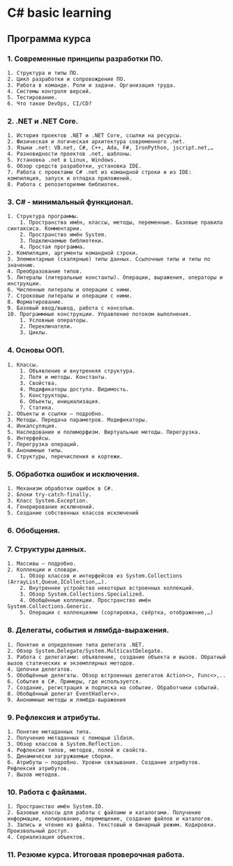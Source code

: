 # C\# basic learning

## Программа курса

### 1.	Современные принципы разработки ПО.
    1. Структура и типы ПО.
    2. Цикл разработки и сопровождение ПО.
    3. Работа в команде. Роли и задачи. Организация труда. 
    4. Системы контроля версий.
    5. Тестирование.
    6. Что такое DevOps, CI/CD?

### 2.	.NET и .NET Core. 
    1. История проектов .NET и .NET Core, ссылки на ресурсы.
    2. Физическая и логическая архитектура современного .net.
    3. Языки .net: VB.net, C#, C++, Ada, F#, IronPython, jscript.net,…
    4. Разновидности проектов .net, шаблоны.
    5. Установка .net в Linux, Windows.
    6. Обзор средств разработки, установка IDE. 
    7. Работа с проектами C# .net из командной строки и из IDE: компиляция, запуск и отладка приложений.
    8. Работа с репозиториями библиотек.


### 3. C# - минимальный функционал.
    1. Структура программы. 
        1. Пространства имён, классы, методы, переменные. Базовые правила синтаксиса. Комментарии.
        2. Пространство имён System.
        3. Подключаемые библиотеки.
        4. Простая программа.
    2. Компиляция, аргументы командной строки.
    3. Элементарные (скалярные) типы данных. Ссылочные типы и типы по значению.
    4. Преобразование типов.
    5. Литералы (литеральные константы). Операции, выражения, операторы и инструкции.
    6. Численные литералы и операции с ними.
    7. Строковые литералы и операции с ними.
    8. Форматирование.
    9. Базовый ввод/вывод, работа с консолью.
    10. Программные конструкции. Управление потоком выполнения.
        1. Условные операторы.
        2. Переключатели.
        3. Циклы.

### 4. Основы ООП.
    1. Классы.
        1. Объявление и внутренняя структура.
        2. Поля и методы. Константы.
        3. Свойства.
        4. Модификаторы доступа. Видимость.
        5. Конструкторы.
        6. Объекты, инициализация.
        7. Статика.
    2. Объекты и ссылки – подробно.
    3. Методы. Передача параметров. Модификаторы.
    4. Инкапсуляция.
    5. Наследование и полиморфизм. Виртуальные методы. Перегрузка.
    6. Интерфейсы.
    7. Перегрузка операций.
    8. Анонимные типы.
    9. Структуры, перечисления и кортежи.

### 5. Обработка ошибок и исключения.
    1. Механизм обработки ошибок в C#.
    2. Блоки try-catch-finally.
    3. Класс System.Exception.
    4. Генерирование исключений.
    5. Создание собственных классов исключений

### 6. Обобщения.

### 7. Структуры данных.
    1. Массивы – подробно.
    2. Коллекции и словари.
        1. Обзор классов и интерфейсов из System.Collections (ArrayList,Queue,ICollection,…).
        2. Внутреннее устройство некоторых встроенных коллекций.
        3. Обзор System.Collections.Specialized.
        4. Обобщённые коллекции. Пространство имён System.Collections.Generic.
        5. Операции с коллекциями (сортировка, свёртка, отображение,…)

### 8. Делегаты, события и лямбда-выражения.
    1. Понятие и определение типа делегата .NET.
    2. Обзор System.Delegate/System.MulticastDelegate.
    3. Работа с делегатами: объявление, создание объекта и вызов. Обратный вызов статических и экземплярных методов.
    4. Цепочки делегатов.
    5. Обобщённые делегаты. Обзор встроенных делегатов Action<>, Func<>,..
    6. События в C#. Примеры, где используется.
    7. Создание, регистрация и подписка на событие. Обработчики событий.
    8. Обобщённый делегат EventHadler<>.
    9. Анонимные методы и лямбда-выражения

### 9. Рефлексия и атрибуты.
    1. Понятие метаданных типа.
    2. Получение метаданных с помощью ildasm.
    3. Обзор классов в System.Reflection.
    4. Рефлексия типов, методов, полей и свойств.
    5. Динамически загружаемые сборки.
    6. Атрибуты – подробно. Уровни связывания. Создание атрибутов. Рефлексия атрибутов. 
    7. Вызов методов.

### 10. Работа с файлами.
    1. Пространство имён System.IO.
    2. Базовые классы для работы с файлами и каталогами. Получение информации, копирование, перемещение, создание файлов и каталогов.
    3. Запись и чтение из файла. Текстовый и бинарный режим. Кодировки. Произвольный доступ.
    4. Сериализация объектов.

### 11.	Резюме курса. Итоговая проверочная работа.


